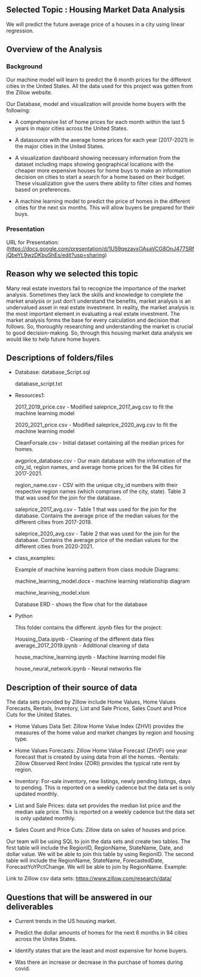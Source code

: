 
## Selected Topic : Housing Market Data Analysis
We will predict the future average price of a houses in a city using linear regression. 

## Overview of the Analysis

### Background


Our machine model will learn to predict the 6 month prices for the different cities in the United States. All the data used for this project was gotten from the Zillow website. 

Our Database, model and visualization will provide home buyers with the following: 

* A comprehensive list of home prices for each month within the last 5 years in major cities across the United States.

* A datasource with the average home prices for each year (2017-2021) in the major cities in the United States. 

* A visualization dashboard showing necessary information from the dataset including maps showing geographical locations with the cheaper more expensive houses for home buys to make an information decision on cities to start a search for a home based on their budget. These visualization give the users there ability to filter cities and homes based on preferences.

* A machine learning model to predict the price of homes in the different cities for the next six months. This will allow buyers be prepared for their buys.

### Presentation 

URL for Presentation: (https://docs.google.com/presentation/d/1U59qezayxOAsaVCG8OnJ477SRfjQbeYL9wzDKbuShEs/edit?usp=sharing)



## Reason why we selected this topic

Many real estate investors fail to recognize the importance of the market analysis. Sometimes they lack the skills and knowledge to complete the market analysis or just don’t understand the benefits, market analysis is an undervalued asset in real estate investment. In reality, the market analysis is the most important element in evaluating a real estate investment. The market analysis forms the base for every calculation and decision that follows. So, thoroughly researching and understanding the market is crucial to good decision-making. So, through this housing market data analysis we would like to help future home buyers.

## Descriptions of folders/files 
* Database:
	database_Script.sql 

	database_script.txt

* Resources1: 

	2017_2019_price.csv - Modified saleprice_2017_avg.csv to fit the machine learning model 

	2020_2021_price.csv - Modified saleprice_2020_avg.csv to fit the machine learning model 

	CleanForsale.csv - Initial dataset containing all the median prices for homes. 

	avgprice_database.csv - Our main database with the information of the city_id, region names, and average home prices for the 94 cities for 2017-2021. 

	region_name.csv - CSV with the unique city_id numbers with their respective region names (which comprises of the city, state). Table 3 that was used for the join for the database.
 
	saleprice_2017_avg.csv - Table 1 that was used for the join for the database. Contains the average price of the median values for the different cities from 2017-2019.

	saleprice_2020_avg.csv - Table 2 that was used for the join for the database. Contains the average price of the median values for the different cities from 2020-2021.

* class_examples: 

	Example of machine learning pattern from class module
Diagrams: 

	machine_learning_model.docx - machine learning relationship diagram 

	machine_learning_model.xlsm 

	Database ERD - shows the flow chat for the database 

* Python 

	This folder contains the different .ipynb files for the project:

	Housing_Data.ipynb - Cleaning of the different data files 
	average_2017_2019.ipynb - Additional cleaning of data 

	house_machine_learning.ipynb - Machine learning model file 

	house_neural_network.ipynb - Neural networks file

## Description of their source of data

The data sets provided by Zillow include Home Values, Home Values Forecasts, Rentals, Inventory, List and Sale Prices, Sales Count and Price Cuts for the United States.

* Home Values Data Set: Zillow Home Value Index (ZHVI) provides the measures of the home value and market changes by region and housing type.

* Home Values Forecasts: Zillow Home Value Forecast (ZHVF) one year forecast that is created by using data from all the homes. 
-Rentals: Zillow Observed Rent Index (ZORI) provides the typical rate rent by region. 

* Inventory: For-sale inventory, new listings, newly pending listings, days to pending. This is reported on a weekly cadence but the data set is only updated monthly. 

* List and Sale Prices: data set provides the median list price and the median sale price. This is reported on a weekly cadence but the data set is only updated monthly.
 
* Sales Count and Price Cuts: Zillow data on sales of houses and price.

Our team will be using SQL to join the data sets and create two tables. The first table will include the RegionID, RegionName, StateName, Date, and dollar value. We will be able to join this table by using RegionID. The second table will include the RegionName, StateName, ForecastedDate, ForecastYoYPctChange. We will be able to join by RegionName. Example: 

Link to Zillow csv data sets: https://www.zillow.com/research/data/


## Questions that will be answered in our deliverables 

* Current trends in the US housing market.

* Predict the dollar amounts of homes for the next 6 months in 94 cities across the Unites States.

* Identify states that are the least and most expensive for home buyers. 

* Was there an increase or decrease in the purchase of homes during covid.



